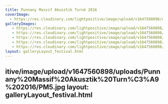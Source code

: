 ```yaml
---
title: Punnany Massif Akusztik Turné 2016
coverImage:
  - https://res.cloudinary.com/lightpositive/image/upload/v1647560898/uploads/Punnany%20Massif%20Akusztik%20Turn%C3%A9%202016/PM1.jpg
galleryImages:
   - https://res.cloudinary.com/lightpositive/image/upload/v1647560898/uploads/Punnany%20Massif%20Akusztik%20Turn%C3%A9%202016/PM3.jpg
   - https://res.cloudinary.com/lightpositive/image/upload/v1647560898/uploads/Punnany%20Massif%20Akusztik%20Turn%C3%A9%202016/PM2.jpg
   - https://res.cloudinary.com/lightpositive/image/upload/v1647560898/uploads/Punnany%20Massif%20Akusztik%20Turn%C3%A9%202016/PM4.jpg
   - https://res.cloudinary.com/lightpositive/image/upload/v1647560898/uploads/Punnany%20Massif%20Akusztik%20Turn%C3%A9%202016/PM.jpg
   - https://res.cloudinary.com/lightpositive/image/upload/v1647560898/uploads/Punnany%20Massif%20Akusztik%20Turn%C3%A9%202016/PM1.jpg
layout: galleryLayout_festival.html
---
```

itive/image/upload/v1647560898/uploads/Punnany%20Massif%20Akusztik%20Turn%C3%A9%202016/PM5.jpg
layout: galleryLayout_festival.html
---
